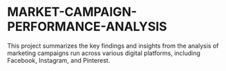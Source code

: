 # MARKET-CAMPAIGN-PERFORMANCE-ANALYSIS
This project summarizes the key findings and insights from the analysis of marketing campaigns run across various digital platforms, including Facebook, Instagram, and Pinterest.

